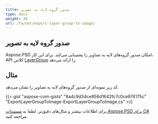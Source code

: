 ```yaml
---
title: صدور گروه لایه به تصویر
type: docs
weight: 30
url: /fa/net/export-layer-group-to-image/
---
```


## **صدور گروه لایه به تصویر**
Aspose.PSD امکان صدور گروه‌های لایه به تصاویر را پشتیبانی می‌کند. برای این کار، API کلاس [LayerGroup](https://reference.aspose.com/net/psd/aspose.psd.fileformats.psd.layers/layergroup) را ارائه می‌دهد.

## مثال

کد زیر نمونه‌ای از صدور گروه‌های لایه به تصاویر را نشان می‌دهد.

{{< gist "aspose-com-gists" "8a4c9d34ce856d1642fc7c0ce974175c" "ExportLayerGroupToImage-ExportLayerGroupToImage.cs" >}}

برای اطلاعات بیشتر و مثال‌های دقیق‌تر، لطفا به [مستندات Aspose.PSD برای C#](https://docs.aspose.com/psd/net/) مراجعه کنید.
